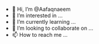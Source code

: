 - 👋 Hi, I’m @Aafaqnaeem
- 👀 I’m interested in ...
- 🌱 I’m currently learning ...
- 💞️ I’m looking to collaborate on ...
- 📫 How to reach me ...

<!---
Aafaqnaeem/Aafaqnaeem is a ✨ special ✨ repository because its `README.md` (this file) appears on your GitHub profile.
You can click the Preview link to take a look at your changes.
--->
